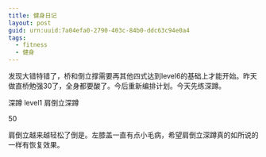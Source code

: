 ```yaml
---
title: 健身日记
layout: post
guid: urn:uuid:7a04efa0-2790-403c-84b0-ddc63c94e0a4
tags: 
  - fitness
  - 健身
---
```


发现大错特错了，桥和倒立撑需要再其他四式达到level6的基础上才能开始。昨天做直桥勉强30了，全身都要酸了。今后重新编排计划。今天先练深蹲。

深蹲 level1 肩倒立深蹲

50

肩倒立越来越轻松了倒是。左膝盖一直有点小毛病，希望肩倒立深蹲真的如所说的一样有恢复效果。
